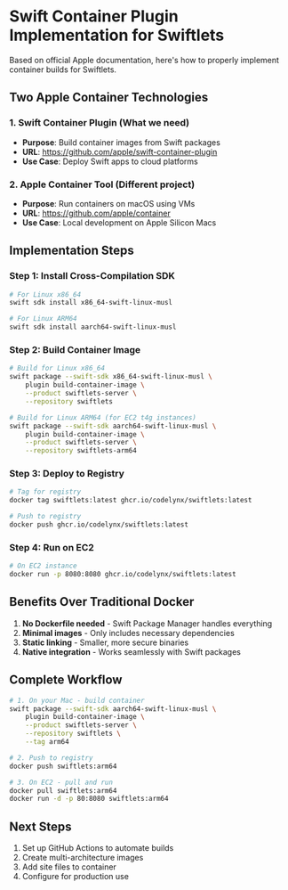 # Swift Container Plugin Implementation for Swiftlets

Based on official Apple documentation, here's how to properly implement container builds for Swiftlets.

## Two Apple Container Technologies

### 1. Swift Container Plugin (What we need)
- **Purpose**: Build container images from Swift packages
- **URL**: https://github.com/apple/swift-container-plugin
- **Use Case**: Deploy Swift apps to cloud platforms

### 2. Apple Container Tool (Different project)
- **Purpose**: Run containers on macOS using VMs
- **URL**: https://github.com/apple/container
- **Use Case**: Local development on Apple Silicon Macs

## Implementation Steps

### Step 1: Install Cross-Compilation SDK

```bash
# For Linux x86_64
swift sdk install x86_64-swift-linux-musl

# For Linux ARM64
swift sdk install aarch64-swift-linux-musl
```

### Step 2: Build Container Image

```bash
# Build for Linux x86_64
swift package --swift-sdk x86_64-swift-linux-musl \
    plugin build-container-image \
    --product swiftlets-server \
    --repository swiftlets

# Build for Linux ARM64 (for EC2 t4g instances)
swift package --swift-sdk aarch64-swift-linux-musl \
    plugin build-container-image \
    --product swiftlets-server \
    --repository swiftlets-arm64
```

### Step 3: Deploy to Registry

```bash
# Tag for registry
docker tag swiftlets:latest ghcr.io/codelynx/swiftlets:latest

# Push to registry
docker push ghcr.io/codelynx/swiftlets:latest
```

### Step 4: Run on EC2

```bash
# On EC2 instance
docker run -p 8080:8080 ghcr.io/codelynx/swiftlets:latest
```

## Benefits Over Traditional Docker

1. **No Dockerfile needed** - Swift Package Manager handles everything
2. **Minimal images** - Only includes necessary dependencies
3. **Static linking** - Smaller, more secure binaries
4. **Native integration** - Works seamlessly with Swift packages

## Complete Workflow

```bash
# 1. On your Mac - build container
swift package --swift-sdk aarch64-swift-linux-musl \
    plugin build-container-image \
    --product swiftlets-server \
    --repository swiftlets \
    --tag arm64

# 2. Push to registry
docker push swiftlets:arm64

# 3. On EC2 - pull and run
docker pull swiftlets:arm64
docker run -d -p 80:8080 swiftlets:arm64
```

## Next Steps

1. Set up GitHub Actions to automate builds
2. Create multi-architecture images
3. Add site files to container
4. Configure for production use